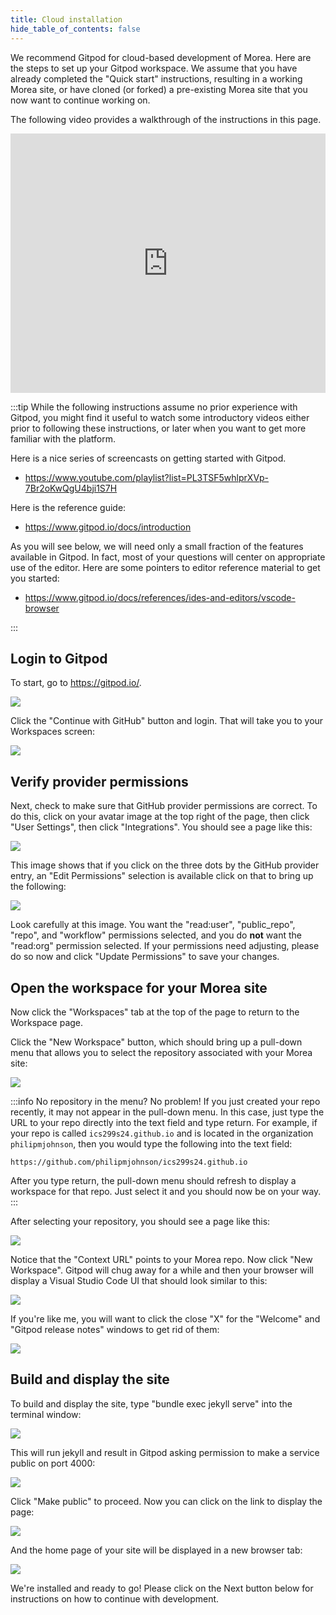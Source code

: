```yaml
---
title: Cloud installation
hide_table_of_contents: false
---
```


We recommend Gitpod for cloud-based development of Morea. Here are the steps to set up your Gitpod workspace. We assume that you have already completed the "Quick start" instructions, resulting in a working Morea site, or have cloned (or forked) a pre-existing Morea site that you now want to continue working on. 

The following video provides a walkthrough of the instructions in this page.

<iframe width="100%" height="415" src="https://www.youtube.com/embed/tQn89_CJJV4" title="YouTube video player" frameborder="0" allow="accelerometer; autoplay; clipboard-write; encrypted-media; gyroscope; picture-in-picture; web-share" allowfullscreen></iframe>

:::tip
While the following instructions assume no prior experience with Gitpod, you might find it useful to watch some introductory videos either prior to following these instructions, or later when you want to get more familiar with the platform. 

Here is a nice series of screencasts on getting started with Gitpod. 
* <https://www.youtube.com/playlist?list=PL3TSF5whlprXVp-7Br2oKwQgU4bji1S7H>

Here is the reference guide:
* <https://www.gitpod.io/docs/introduction>

As you will see below, we will need only a small fraction of the features available in Gitpod. In fact, most of your questions will center on appropriate use of the editor. Here are some pointers to editor reference material to get you started:

* <https://www.gitpod.io/docs/references/ides-and-editors/vscode-browser>

:::

## Login to Gitpod

To start, go to <https://gitpod.io/>.

![](/img/cloud-development/gitpod-0.png)

Click the "Continue with GitHub" button and login. That will take you to your Workspaces screen:

![](/img/cloud-development/gitpod-1.0.png)

## Verify provider permissions

Next, check to make sure that GitHub provider permissions are correct. To do this, click on your avatar image at the top right of the page, then click "User Settings", then click "Integrations". You should see a page like this:

![](/img/cloud-development/gitpod-1.1.png)

This image shows that if you click on the three dots by the GitHub provider entry, an "Edit Permissions" selection is available click on that to bring up the following:

![](/img/cloud-development/gitpod-1.2.png)

Look carefully at this image.  You want the "read:user", "public_repo", "repo", and "workflow" permissions selected, and you do **not** want the "read:org" permission selected. If your permissions need adjusting, please do so now and click "Update Permissions" to save your changes. 

## Open the workspace for your Morea site

Now click the "Workspaces" tab at the top of the page to return to the Workspace page. 

Click the "New Workspace" button, which should bring up a pull-down menu that allows you to select the repository associated with your Morea site:

![](/img/cloud-development/gitpod-1.3.png)

:::info No repository in the menu? No problem!
If you just created your repo recently, it may not appear in the pull-down menu. In this case, just type the URL to your repo directly into the text field and type return.  For example, if your repo is called `ics299s24.github.io` and is located in the organization `philipmjohnson`, then you would type the following into the text field:

```
https://github.com/philipmjohnson/ics299s24.github.io
```

After you type return, the pull-down menu should refresh to display a workspace for that repo. Just select it and you should now be on your way.
:::

After selecting your repository, you should see a page like this:

![](/img/cloud-development/gitpod-1.4.png)

Notice that the "Context URL" points to your Morea repo. Now click "New Workspace". Gitpod will chug away for a while and then your browser will display a Visual Studio Code UI that should look similar to this:

![](/img/cloud-development/gitpod-1.5.png)

If you're like me, you will want to click the close "X" for the "Welcome" and "Gitpod release notes" windows to get rid of them:

![](/img/cloud-development/gitpod-1.6.png)

## Build and display the site

To build and display the site, type "bundle exec jekyll serve" into the terminal window:

![](/img/cloud-development/gitpod-1.7.png)

This will run jekyll and result in Gitpod asking permission to make a service public on port 4000:

![](/img/cloud-development/gitpod-1.8.png)

Click "Make public" to proceed. Now you can click on the link to display the page:

![](/img/cloud-development/gitpod-1.9.png)

And the home page of your site will be displayed in a new browser tab:

![](/img/cloud-development/gitpod-1.10.png)





We're installed and ready to go!  Please click on the Next button below for instructions on how to continue with development. 
